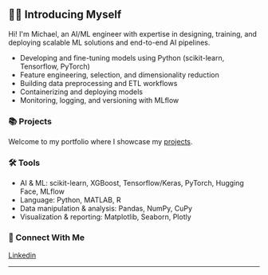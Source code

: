 ## 🙋‍♂️ Introducing Myself

Hi! I'm Michael, an AI/ML engineer with expertise in designing, training, and deploying scalable ML solutions and end-to-end AI pipelines.

- Developing and fine-tuning models using Python (scikit-learn, Tensorflow, PyTorch)
- Feature engineering, selection, and dimensionality reduction
- Building data preprocessing and ETL workflows
- Containerizing and deploying models
- Monitoring, logging, and versioning with MLflow

### 📚 Projects

Welcome to my portfolio where I showcase my [projects](https://github.com/michael-whiteman/ml-portfolio/blob/main/README.md).

### 🛠️ Tools

- AI & ML: scikit-learn, XGBoost, Tensorflow/Keras, PyTorch, Hugging Face, MLflow
- Language: Python, MATLAB, R
- Data manipulation & analysis: Pandas, NumPy, CuPy
- Visualization & reporting: Matplotlib, Seaborn, Plotly

### 👋 Connect With Me

[Linkedin](https://www.linkedin.com/in/michaelwhiteman/)

***

<!--

To show:
#### Data Manipulation & Analysis
SQL (PostgreSQL, MySQL) · Apache Spark

#### Data Storage & Databases
PostgreSQL · MongoDB 

#### MLOps & Deployment
Docker · Kubernetes · (move MLflow here)

#### Visualization & Reporting
Tableau · Power BI

#### Cloud Platforms
AWS · GCP · Azure

-->
